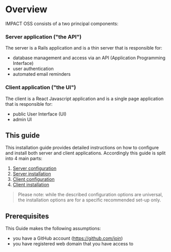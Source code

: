 # Overview

IMPACT OSS consists of a two principal components:

### Server application ("the API")

The server is a Rails application and is a thin server that is responsible for:
- database management and access via an API (Application Programming Interface)
- user authentication
- automated email reminders

### Client application ("the UI")

The client is a React Javascript application and is a single page application that is responsible for:
- public User Interface (UI)
- admin UI

## This guide

This installation guide provides detailed instructions on how to configure and install both server and client applications. Accordingly this guide is split into 4 main parts:
1. [Server configuration](server-config/server-config.md)
2. [Server installation](server-installation/server-installation.md)
3. [Client configuration](client-config/client-config.md)
4. [Client installation](client-installation/client-installation.md)

> Please note: while the described configuration options are universal, the installation options are for a specific recommended set-up only.


## Prerequisites

This Guide makes the following assumptions:
- you have a GitHub account (https://github.com/join)
- you have registered web domain that you have access to
